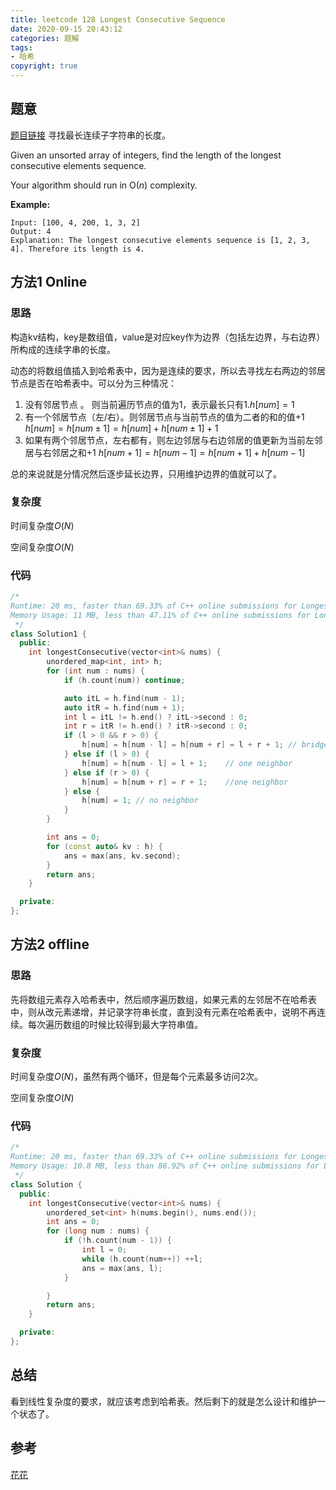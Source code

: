```yaml
---
title: leetcode 128 Longest Consecutive Sequence
date: 2020-09-15 20:43:12
categories: 题解
tags: 
- 哈希
copyright: true
---
```


## 题意

[题目链接](https://leetcode.com/problems/longest-consecutive-sequence/) 寻找最长连续子字符串的长度。

Given an unsorted array of integers, find the length of the longest consecutive elements sequence.

Your algorithm should run in O(*n*) complexity.

**Example:**

```
Input: [100, 4, 200, 1, 3, 2]
Output: 4
Explanation: The longest consecutive elements sequence is [1, 2, 3, 4]. Therefore its length is 4.
```

## 方法1 Online

### 思路

构造kv结构，key是数组值，value是对应key作为边界（包括左边界，与右边界）所构成的连续字串的长度。

动态的将数组值插入到哈希表中，因为是连续的要求，所以去寻找左右两边的邻居节点是否在哈希表中。可以分为三种情况：

1. 没有邻居节点 。 则当前遍历节点的值为1，表示最长只有1.$h[num] = 1$
2. 有一个邻居节点（左/右）。则邻居节点与当前节点的值为二者的和的值+1 $h[num] = h[num\pm1] = h[num]+h[num\pm1]+1$
3. 如果有两个邻居节点，左右都有，则左边邻居与右边邻居的值更新为当前左邻居与右邻居之和+1 $h[num+1] = h[num -1] = h[num+1]+h[num-1]$

总的来说就是分情况然后逐步延长边界，只用维护边界的值就可以了。

### 复杂度

时间复杂度$O(N)$

空间复杂度$O(N)$

### 代码

```cc
/*
Runtime: 20 ms, faster than 69.33% of C++ online submissions for Longest Consecutive Sequence.
Memory Usage: 11 MB, less than 47.11% of C++ online submissions for Longest Consecutive Sequence.
 */
class Solution1 {
  public:
	int longestConsecutive(vector<int>& nums) {
		unordered_map<int, int> h;
		for (int num : nums) {
			if (h.count(num)) continue;

			auto itL = h.find(num - 1);
			auto itR = h.find(num + 1);
			int l = itL != h.end() ? itL->second : 0;
			int r = itR != h.end() ? itR->second : 0;
			if (l > 0 && r > 0) {
				h[num] = h[num - l] = h[num + r] = l + r + 1; // bridge case
			} else if (l > 0) {
				h[num] = h[num - l] = l + 1;	// one neighbor
			} else if (r > 0) {
				h[num] = h[num + r] = r + 1;	//one neighbor
			} else {
				h[num] = 1; // no neighbor
			}
		}

		int ans = 0;
		for (const auto& kv : h) {
			ans = max(ans, kv.second);
		}
		return ans;
	}

  private:
};
```

## 方法2 offline 

### 思路

先将数组元素存入哈希表中，然后顺序遍历数组，如果元素的左邻居不在哈希表中，则从改元素递增，并记录字符串长度，直到没有元素在哈希表中，说明不再连续。每次遍历数组的时候比较得到最大字符串值。

### 复杂度

时间复杂度$O(N)$，虽然有两个循环，但是每个元素最多访问2次。

空间复杂度$O(N)$

### 代码

```cc
/*
Runtime: 20 ms, faster than 69.33% of C++ online submissions for Longest Consecutive Sequence.
Memory Usage: 10.8 MB, less than 86.92% of C++ online submissions for Longest Consecutive Sequence.
 */
class Solution {
  public:
	int longestConsecutive(vector<int>& nums) {
		unordered_set<int> h(nums.begin(), nums.end());
		int ans = 0;
		for (long num : nums) {
			if (!h.count(num - 1)) {
				int l = 0;
				while (h.count(num++)) ++l;
				ans = max(ans, l);
			}

		}
		return ans;
	}

  private:
};
```

## 总结

看到线性复杂度的要求，就应该考虑到哈希表。然后剩下的就是怎么设计和维护一个状态了。

## 参考

[花花](https://www.bilibili.com/video/av38647879/)